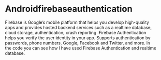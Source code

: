 # Androidfirebaseauthentication
Firebase is Google’s mobile platform that helps you develop high-quality apps and provides hosted backend services such as a realtime database, cloud storage, authentication, crash reporting.
Firebase Authentication helps you verify the user identity in your app. Supports authentication by passwords, phone numbers, Google, Facebook and Twitter, and more.
In the code you can see how I have used  Firebase Authentication and realtime database.
